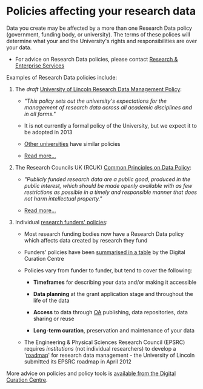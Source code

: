 # Policies affecting your research data

Data you create may be affected by a more than one Research Data policy (government, funding body, or university). The terms of these polices will determine what your and the University's rights and responsibilities are over your data.

* For advice on Research Data policies, please contact [Research & Enterprise Services](http://research.blogs.lincoln.ac.uk/)

Examples of Research Data policies include:

1. The *draft* [University of Lincoln Research Data Management Policy](https://orbital.lincoln.ac.uk/rdm-policy):
    * *"This policy sets out the university's expectations for the management of research data across all academic disciplines and in all forms."*
	
	* It is not currently a formal policy of the University, but we expect it to be adopted in 2013

	* [Other universities](http://www.dcc.ac.uk/resources/policy-and-legal/institutional-data-policies/uk-institutional-data-policies) have similar policies
	
	* [Read more...](https://orbital.lincoln.ac.uk/rdm-policy)

2. The Research Councils UK (RCUK) [Common Principles on Data Policy](http://lncn.eu/bqz3):
    * *"Publicly funded research data are a public good, produced in the public interest, which should be made openly available with as few restrictions as possible in a timely and responsible manner that does not harm intellectual property."*
	
	* [Read more...](http://lncn.eu/bqz3)

3. Individual [research funders' policies](http://lncn.eu/cz46):
    * Most research funding bodies now have a Research Data policy which affects data created by research they fund
	
	* Funders' policies have been [summarised in a table](http://lncn.eu/cz46) by the Digital Curation Centre
	
	* Policies vary from funder to funder, but tend to cover the following:
        * **Timeframes** for describing your data and/or making it accessible
		
		* **Data planning** at the grant application stage and throughout the life of the data
		
		* **Access** to data through [OA](http://en.wikipedia.org/wiki/Open_access) publishing, data repositories, data sharing or reuse
		
		* **Long-term curation**, preservation and maintenance of your data
		
	* The Engineering & Physical Sciences Research Council (EPSRC) requires *institutions* (not individual researchers) to develop a '[roadmap](http://www.epsrc.ac.uk/about/standards/researchdata/Pages/policyframework.aspx)' for research data management - the University of Lincoln submitted its EPSRC roadmap in April 2012
	
More advice on policies and policy tools is [available from the Digital Curation Centre](http://www.dcc.ac.uk/resources/policy-and-legal/policy-tools-and-guidance/policy-tools-and-guidance).